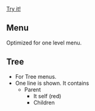 [Try it!](https://christernilsson.github.io/svelte-deploy/003)

## Menu

Optimized for one level menu.

## Tree

* For Tree menus.
* One line is shown. It contains
  * Parent
	* It self (red)
	* Children
